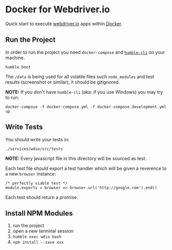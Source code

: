 # Docker for Webdriver.io

Quick start to execute [webdriver.io](http://webdriver.io/) apps within [Docker](https://www.docker.com/).

## Run the Project

In order to run the project you need `docker-compose` and [`humble-cli`](https://github.com/marcopeg/humble-cli) on your machine.

```
humble boot
```

The `/data` is being used for all volatile files such `node_modules` and test results (screenshot or similar), it should be gitignored.

**NOTE:** If you don't have `humble-cli` (aka: if you use Windows) you may try to run:

```
docker-compose -f docker-compose.yml -f docker-compose.development.yml up
```

## Write Tests

You should write your tests in:

```
./services/wdio/src/tests
```

**NOTE:** Every javascript file in this directory will be sourced as test.

Each test file should export a test handler which will be given a reverence to a new `browser` instance:

```
/* perfectly viable test */
module.exports = browser => browser.url('http://google.com').end()
```

Each test should return a promise.

## Install NPM Modules

1. run the project
2. open a new terminal session
3. `humble exec wdio bash`
4. `npm install --save xxx`

